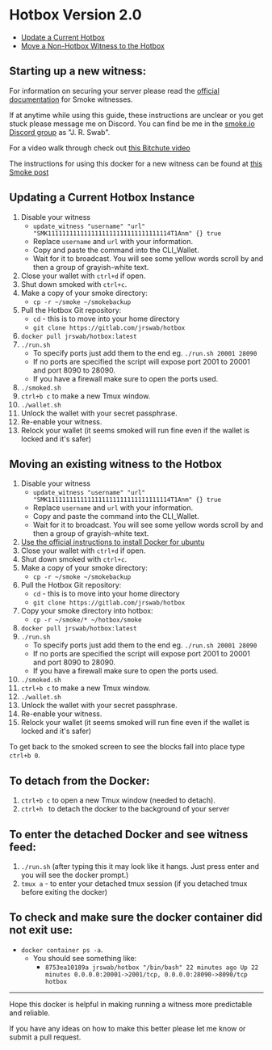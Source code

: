 # Hotbox Version 2.0
- [Update a Current Hotbox](#Updating-a-Current-Hotbox-Instance)
- [Move a Non-Hotbox Witness to the Hotbox](#Moving-an-existing-witness-to-the-Hotbox)

## Starting up a new witness:
For information on securing your server please read the [official documentation](https://cdn.discordapp.com/attachments/491080454372327435/495224522556047361/Smoke.io_Witness_Guide_v1.3.pdf) for Smoke witnesses.

If at anytime while using this guide, these instructions are unclear or you get stuck please message me on Discord. You can find be me in the [smoke.io Discord group](https://discord.gg/MpJH3qq) as "J. R. Swab".

For a video walk through check out [this Bitchute video](https://www.bitchute.com/video/-TDVmen14AM/)

The instructions for using this docker for a new witness can be found at [this Smoke post](https://smoke.io/witness/@jrswab/updated-witness-hotbox-install-directions)

## Updating a Current Hotbox Instance
1. Disable your witness
    * `update_witness "username" "url" "SMK1111111111111111111111111111111114T1Anm" {} true`
    * Replace `username` and `url` with your information.
    * Copy and paste the command into the CLI_Wallet.
    * Wait for it to broadcast. You will see some yellow words scroll by and then a group of grayish-white text.
3. Close your wallet with `ctrl+d` if open.
4. Shut down smoked with `ctrl+c`.
5. Make a copy of your smoke directory:
    * `cp -r ~/smoke ~/smokebackup`
6. Pull the Hotbox Git repository:
    * `cd` - this is to move into your home directory
    * `git clone https://gitlab.com/jrswab/hotbox`
8. `docker pull jrswab/hotbox:latest`
8. `./run.sh`
    * To specify ports just add them to the end eg. `./run.sh 20001 28090`
    * If no ports are specified the script will expose port 2001 to 20001 and port 8090 to 28090.
    * If you have a firewall make sure to open the ports used.
11. `./smoked.sh`
12. `ctrl+b c` to make a new Tmux window.
14. `./wallet.sh`
15. Unlock the wallet with your secret passphrase.
16. Re-enable your witness.
17. Relock your wallet (it seems smoked will run fine even if the wallet is locked and it's safer)


## Moving an existing witness to the Hotbox
1. Disable your witness
    * `update_witness "username" "url" "SMK1111111111111111111111111111111114T1Anm" {} true`
    * Replace `username` and `url` with your information.
    * Copy and paste the command into the CLI_Wallet.
    * Wait for it to broadcast. You will see some yellow words scroll by and then a group of grayish-white text.
2. [Use the official instructions to install Docker for ubuntu](https://docs.docker.com/install/linux/docker-ce/ubuntu/)
3. Close your wallet with `ctrl+d` if open.
4. Shut down smoked with `ctrl+c`.
5. Make a copy of your smoke directory:
    * `cp -r ~/smoke ~/smokebackup`
6. Pull the Hotbox Git repository:
    * `cd` - this is to move into your home directory
    * `git clone https://gitlab.com/jrswab/hotbox`
7. Copy your smoke directory into hotbox:
    * `cp -r ~/smoke/* ~/hotbox/smoke`
8. `docker pull jrswab/hotbox:latest`
8. `./run.sh`
    * To specify ports just add them to the end eg. `./run.sh 20001 28090`
    * If no ports are specified the script will expose port 2001 to 20001 and port 8090 to 28090.
    * If you have a firewall make sure to open the ports used.
11. `./smoked.sh`
12. `ctrl+b c` to make a new Tmux window.
14. `./wallet.sh`
15. Unlock the wallet with your secret passphrase.
16. Re-enable your witness.
17. Relock your wallet (it seems smoked will run fine even if the wallet is locked and it's safer)

To get back to the smoked screen to see the blocks fall into place type `ctrl+b 0`.

## To detach from the Docker:
1. `ctrl+b c` to open a new Tmux window (needed to detach).
2. `ctrl+h ` to detach the docker to the background of your server

## To enter the detached Docker and see witness feed:
1. `./run.sh` (after typing this it may look like it hangs. Just press enter and you will see the docker prompt.)
2. `tmux a` - to enter your detached tmux session (if you detached tmux before exiting the docker)

## To check and make sure the docker container did not exit use:
* `docker container ps -a`.
  * You should see something like:
    * `8753ea10189a jrswab/hotbox "/bin/bash" 22 minutes ago Up 22 minutes 0.0.0.0:20001->2001/tcp, 0.0.0.0:28090->8090/tcp hotbox`

---

Hope this docker is helpful in making running a witness more predictable and reliable.

If you have any ideas on how to make this better please let me know or submit a pull request.